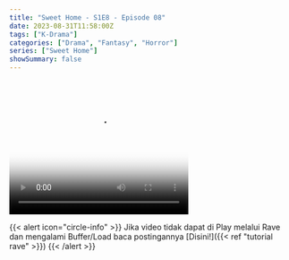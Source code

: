 ```yaml
---
title: "Sweet Home - S1E8 - Episode 08"
date: 2023-08-31T11:58:00Z
tags: ["K-Drama"]
categories: ["Drama", "Fantasy", "Horror"]
series: ["Sweet Home"]
showSummary: false
---
```


<video width="320" height="240" poster="https://www.themoviedb.org/t/p/original/ufomKMiiLD9M2gTdTbKZvCAauph.jpg" controls>
  <source src="https://kp3d-my.sharepoint.com/personal/ryoo_kp3d_onmicrosoft_com/_layouts/15/download.aspx?share=EbQp1z7koDtAjOqAgwzCGyIBnwNhoaKd-YY-aSCV-DC8Vw" type="video/mp4">
  
</video>

{{< alert icon="circle-info" >}}
Jika video tidak dapat di Play melalui Rave dan mengalami Buffer/Load baca postingannya [Disini!]({{< ref "tutorial rave" >}})
{{< /alert >}}

